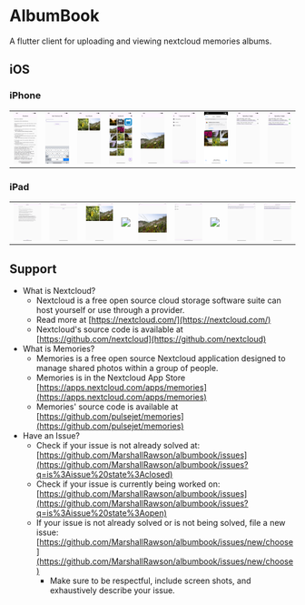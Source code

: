 # AlbumBook

A flutter client for uploading and viewing nextcloud memories albums. 

## iOS

### iPhone
||||||||||
|-|-|-|-|-|-|-|-|-|
|![](./docs/iphone/disclaimer.png)|![](./docs/iphone/url-input.png)|![](./docs/iphone/album-list.png)|![](./docs/iphone/album-detail.png)|![](./docs/iphone/full-image.png)|![](./docs/iphone/dir-picker.png)|![](./docs/iphone/photo-picker.png)|![](./docs/iphone/upload-inprogress.png)|![](./docs/iphone/upload-done.png)|

### iPad
||||||||||
|-|-|-|-|-|-|-|-|-|
|![](./docs/ipad/disclaimer.png)|![](./docs/ipad/url-input.png)|![](./docs/ipad/album-list.png)|![](./docs/ipad/album-detail.png)|![](./docs/ipad/full-image.png)|![](./docs/ipad/dir-picker.png)|![](./docs/ipad/photo-picker.png)|![](./docs/ipad/upload-inprogress.png)|![](./docs/ipad/upload-done.png)|

## Support

* What is Nextcloud?
  * Nextcloud is a free open source cloud storage software suite can host yourself or use through a provider.
  * Read more at [https://nextcloud.com/](https://nextcloud.com/)
  * Nextcloud's source code is available at [https://github.com/nextcloud](https://github.com/nextcloud)
* What is Memories?
  * Memories is a free open source Nextcloud application designed to manage shared photos within a group of people.
  * Memories is in the Nextcloud App Store [https://apps.nextcloud.com/apps/memories](https://apps.nextcloud.com/apps/memories)
  * Memories' source code is available at [https://github.com/pulsejet/memories](https://github.com/pulsejet/memories)
* Have an Issue?
  * Check if your issue is not already solved at: [https://github.com/MarshallRawson/albumbook/issues](https://github.com/MarshallRawson/albumbook/issues?q=is%3Aissue%20state%3Aclosed)
  * Check if your issue is currently being worked on: [https://github.com/MarshallRawson/albumbook/issues](https://github.com/MarshallRawson/albumbook/issues?q=is%3Aissue%20state%3Aopen)
  * If your issue is not already solved or is not being solved, file a new issue: [https://github.com/MarshallRawson/albumbook/issues/new/choose](https://github.com/MarshallRawson/albumbook/issues/new/choose)
    * Make sure to be respectful, include screen shots, and exhaustively describe your issue.
